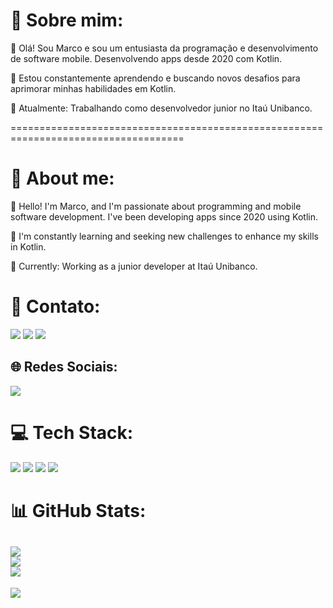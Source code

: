 # 💫 Sobre mim:

👋 Olá! Sou Marco e sou um entusiasta da programação e desenvolvimento de software mobile. Desenvolvendo apps desde 2020 com Kotlin.

🌱 Estou constantemente aprendendo e buscando novos desafios para aprimorar minhas habilidades em Kotlin. 

💼 Atualmente: Trabalhando como desenvolvedor junior no Itaú Unibanco.

====================================================================================

# 💫 About me:

👋 Hello! I'm Marco, and I'm passionate about programming and mobile software development. I've been developing apps since 2020 using Kotlin.

🌱 I'm constantly learning and seeking new challenges to enhance my skills in Kotlin.

💼 Currently: Working as a junior developer at Itaú Unibanco.


# 📧 Contato:
	
<a href="mailto:mp_fernandes97@live.com"><img src="https://img.shields.io/badge/Microsoft_Outlook-0078D4?style=for-the-badge&logo=microsoft-outlook&logoColor=white"/><a/>
<a href="https://www.linkedin.com/in/marco-paulo-fernandes/"><img src="https://img.shields.io/badge/LinkedIn-0077B5?style=for-the-badge&logo=linkedin&logoColor=white"/><a/>
<a href="https://wa.me/+5511958426490"><img src="https://img.shields.io/badge/WhatsApp-25D366?style=for-the-badge&logo=whatsapp&logoColor=white"/><a/>

## 🌐 Redes Sociais:
<a href="https://www.instagram.com/bezerra_mp/"><img src="https://img.shields.io/badge/Instagram-E4405F?style=for-the-badge&logo=instagram&logoColor=white"/><a/>

# 💻 Tech Stack:
<img src="https://img.shields.io/badge/Android-3DDC84?style=for-the-badge&logo=android&logoColor=white"/> <img src="https://img.shields.io/badge/Kotlin-0095D5?&style=for-the-badge&logo=kotlin&logoColor=white"/>
<img src="https://img.shields.io/badge/Android_Studio-3DDC84?style=for-the-badge&logo=android-studio&logoColor=white"/>
<img src="https://img.shields.io/badge/GitHub-100000?style=for-the-badge&logo=github&logoColor=white"/>

# 📊 GitHub Stats:
![](https://github-readme-stats.vercel.app/api?username=bezerramp&theme=default&hide_border=false&include_all_commits=true&count_private=true)<br/>
![](https://github-readme-streak-stats.herokuapp.com/?user=bezerramp&theme=default&hide_border=false)<br/>
![](https://github-readme-stats.vercel.app/api/top-langs/?username=bezerramp&theme=default&hide_border=false&include_all_commits=true&count_private=true&layout=compact)
---
[![](https://visitcount.itsvg.in/api?id=bezerramp&icon=0&color=0)](https://visitcount.itsvg.in)
